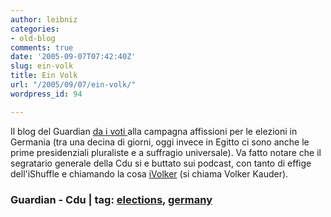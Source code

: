 ```yaml
---
author: leibniz
categories:
- old-blog
comments: true
date: '2005-09-07T07:42:40Z'
slug: ein-volk
title: Ein Volk
url: "/2005/09/07/ein-volk/"
wordpress_id: 94

---
```

Il blog del Guardian [da i voti ](https://blogs.guardian.co.uk/news/archives/2005/09/06/poster_boys.html)alla campagna affissioni per le elezioni
in Germania (tra una decina di giorni, oggi invece in Egitto ci sono anche le prime presidenziali
pluraliste e a suffragio universale). Va fatto
notare che il segratario generale della Cdu si e buttato sui podcast,
con tanto di effige dell'iShuffle e chiamando la cosa [iVolker](https://www.cdu.de/portal/9126_9479.htm) (si chiama Volker Kauder).  



### Guardian - Cdu | tag: [elections](https://www.technorati.com/tags/elections), [germany](https://www.technorati.com/tags/germany)
